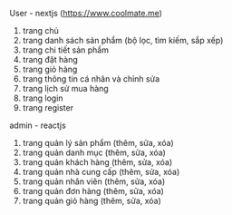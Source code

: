 User - nextjs (https://www.coolmate.me)
1. trang chủ
2. trang danh sách sản phẩm (bộ lọc, tìm kiếm, sắp xếp)
3. trang chi tiết sản phẩm
4. trang đặt hàng
5. trang giỏ hàng
6. trang thông tin cá nhân và chỉnh sửa
7. trang lịch sử mua hàng
8. trang login
9. trang register


admin - reactjs
1. trang quản lý sản phẩm (thêm, sửa, xóa)
2. trang quản danh mục (thêm, sửa, xóa)
3. trang quản khách hàng (thêm, sửa, xóa)
4. trang quản nhà cung cấp (thêm, sửa, xóa)
5. trang quản nhân viên (thêm, sửa, xóa)
6. trang quản đơn hàng (thêm, sửa, xóa)
7. trang quản giỏ hàng (thêm, sửa, xóa)